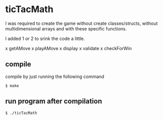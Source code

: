 # ticTacMath
I was required to create the game without create classes/structs, without multidimensional arrays and with these specific functions.

I added 1 or 2 to srink the code a little.

x getAMove
x playAMove
x display
x validate
x checkForWin

## compile
compile by just running the following command

```
$ make
```

## run program after compilation
```
$ ./ticTacMath
```
